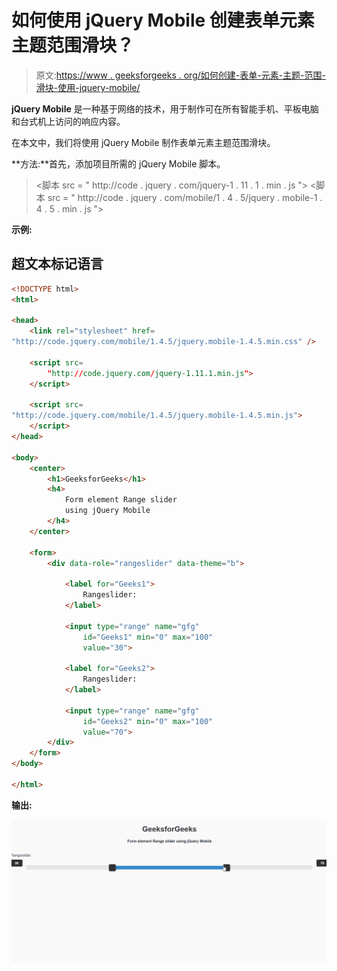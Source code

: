 # 如何使用 jQuery Mobile 创建表单元素主题范围滑块？

> 原文:[https://www . geeksforgeeks . org/如何创建-表单-元素-主题-范围-滑块-使用-jquery-mobile/](https://www.geeksforgeeks.org/how-to-create-form-element-themed-range-slider-using-jquery-mobile/)

**jQuery Mobile** 是一种基于网络的技术，用于制作可在所有智能手机、平板电脑和台式机上访问的响应内容。

在本文中，我们将使用 jQuery Mobile 制作表单元素主题范围滑块。

**方法:**首先，添加项目所需的 jQuery Mobile 脚本。

> <link rel="”stylesheet”" href="”http://code.jquery.com/mobile/1.4.5/jquery.mobile-1.4.5.min.css”/">
> <脚本 src = " http://code . jquery . com/jquery-1 . 11 . 1 . min . js "></脚本>
> <脚本 src = " http://code . jquery . com/mobile/1 . 4 . 5/jquery . mobile-1 . 4 . 5 . min . js "></脚本>

**示例:**

## 超文本标记语言

```html
<!DOCTYPE html>
<html>

<head>
    <link rel="stylesheet" href=
"http://code.jquery.com/mobile/1.4.5/jquery.mobile-1.4.5.min.css" />

    <script src=
        "http://code.jquery.com/jquery-1.11.1.min.js">
    </script>

    <script src=
"http://code.jquery.com/mobile/1.4.5/jquery.mobile-1.4.5.min.js">
    </script>
</head>

<body>
    <center>
        <h1>GeeksforGeeks</h1>
        <h4>
            Form element Range slider
            using jQuery Mobile
        </h4>
    </center>

    <form>
        <div data-role="rangeslider" data-theme="b">

            <label for="Geeks1">
                Rangeslider:
            </label>

            <input type="range" name="gfg" 
                id="Geeks1" min="0" max="100" 
                value="30">

            <label for="Geeks2">
                Rangeslider:
            </label>

            <input type="range" name="gfg" 
                id="Geeks2" min="0" max="100" 
                value="70">
        </div>
    </form>
</body>

</html>
```

**输出:**

![](img/9ab8982c4f02085a28d9aa245272e885.png)